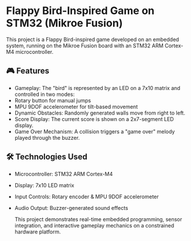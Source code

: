 # Flappy Bird-Inspired Game on STM32 (Mikroe Fusion)
This project is a Flappy Bird-inspired game developed on an embedded system, running on the Mikroe Fusion board with an STM32 ARM Cortex-M4 microcontroller.

## 🎮 Features
- Gameplay: The "bird" is represented by an LED on a 7x10 matrix and controlled in two modes:
- Rotary button for manual jumps
- MPU 9DOF accelerometer for tilt-based movement
- Dynamic Obstacles: Randomly generated walls move from right to left.
- Score Display: The current score is shown on a 2x7-segment LED display.
- Game Over Mechanism: A collision triggers a "game over" melody played through the buzzer.
## 🛠️ Technologies Used
- Microcontroller: STM32 ARM Cortex-M4
- Display: 7x10 LED matrix
- Input Controls: Rotary encoder & MPU 9DOF accelerometer
- Audio Output: Buzzer-generated sound effects
  
  This project demonstrates real-time embedded programming, sensor integration, and interactive gameplay mechanics on a constrained hardware platform.
